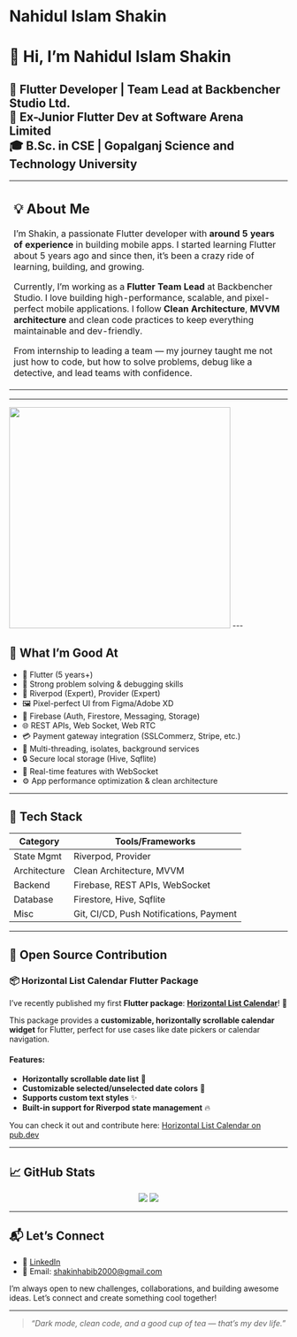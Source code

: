 # Nahidul Islam Shakin

# 👋 Hi, I’m Nahidul Islam Shakin

🚀 Flutter Developer | Team Lead at Backbencher Studio Ltd.      
💼 Ex-Junior Flutter Dev at Software Arena Limited           
🎓 B.Sc. in CSE | Gopalganj Science and Technology University  
---

<table>
<tr>
<td>

## 💡 About Me

I’m Shakin, a passionate Flutter developer with **around 5 years of experience** in building mobile apps. I started learning Flutter about 5 years ago and since then, it’s been a crazy ride of learning, building, and growing. 

Currently, I’m working as a **Flutter Team Lead** at Backbencher Studio. I love building high-performance, scalable, and pixel-perfect mobile applications. I follow **Clean Architecture**, **MVVM architecture** and clean code practices to keep everything maintainable and dev-friendly.

From internship to leading a team — my journey taught me not just how to code, but how to solve problems, debug like a detective, and lead teams with confidence.

</td>
</tr>
</table>

---
<img src = "https://github-readme-streak-stats.herokuapp.com?user=nahidulislamshakin&theme=dark&hide_border=true" width = 400>
---

## 💪 What I’m Good At

- 📱 Flutter (5 years+)
- 🧠 Strong problem solving & debugging skills
- 🧰 Riverpod (Expert), Provider (Expert)
- 🖼️ Pixel-perfect UI from Figma/Adobe XD
- 🔌 Firebase (Auth, Firestore, Messaging, Storage)
- 🌐 REST APIs, Web Socket, Web RTC
- 💳 Payment gateway integration (SSLCommerz, Stripe, etc.)
- 🧵 Multi-threading, isolates, background services
- 🔒 Secure local storage (Hive, Sqflite)
- 🔄 Real-time features with WebSocket
- ⚙️ App performance optimization & clean architecture

---

## 🧠 Tech Stack

| Category     | Tools/Frameworks                           |
|--------------|--------------------------------------------|
| State Mgmt   | Riverpod, Provider                         |
| Architecture | Clean Architecture, MVVM                   |
| Backend      | Firebase, REST APIs, WebSocket             |
| Database     | Firestore, Hive, Sqflite                   |
| Misc         | Git, CI/CD, Push Notifications, Payment    |

---

## 🚀 Open Source Contribution

### 📦 **Horizontal List Calendar Flutter Package**

I’ve recently published my first **Flutter package**: [**Horizontal List Calendar**](https://pub.dev/packages/horizontal_list_calendar)! 🎉

This package provides a **customizable, horizontally scrollable calendar widget** for Flutter, perfect for use cases like date pickers or calendar navigation.

#### Features:
- **Horizontally scrollable date list** 📅
- **Customizable selected/unselected date colors** 🎨
- **Supports custom text styles** ✨
- **Built-in support for Riverpod state management** 🔥

You can check it out and contribute here: [Horizontal List Calendar on pub.dev](https://pub.dev/packages/horizontal_list_calendar)

---

## 📈 GitHub Stats

<p align="center">
  <img src="https://github-readme-stats.vercel.app/api?username=nahidulislamshakin&show_icons=true&theme=tokyonight" />
  <img src="https://github-readme-stats.vercel.app/api/top-langs/?username=nahidulislamshakin&layout=compact&theme=tokyonight" />
</p>

---

## 📬 Let’s Connect

- 🔗 [LinkedIn](https://www.linkedin.com/in/nahidul-islam-shakin/?originalSubdomain=bd)
- 📧 Email: shakinhabib2000@gmail.com

I’m always open to new challenges, collaborations, and building awesome ideas. Let’s connect and create something cool together!

---

> *“Dark mode, clean code, and a good cup of tea — that’s my dev life.”*
